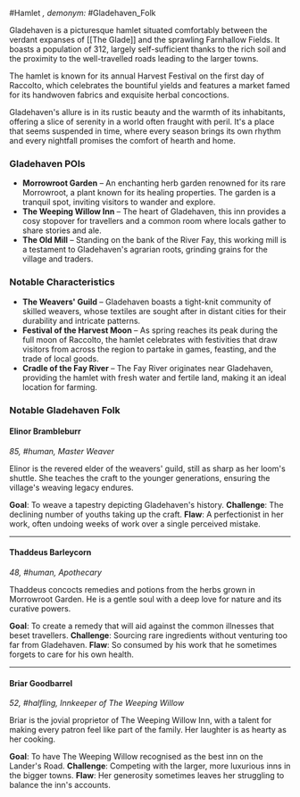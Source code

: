 #Hamlet *, demonym:* #Gladehaven_Folk

Gladehaven is a picturesque hamlet situated comfortably between the verdant expanses of [[The Glade]] and the sprawling Farnhallow Fields. It boasts a population of 312, largely self-sufficient thanks to the rich soil and the proximity to the well-travelled roads leading to the larger towns.

The hamlet is known for its annual Harvest Festival on the first day of Raccolto, which celebrates the bountiful yields and features a market famed for its handwoven fabrics and exquisite herbal concoctions.

Gladehaven's allure is in its rustic beauty and the warmth of its inhabitants, offering a slice of serenity in a world often fraught with peril. It's a place that seems suspended in time, where every season brings its own rhythm and every nightfall promises the comfort of hearth and home.
### Gladehaven POIs

- **Morrowroot Garden** – An enchanting herb garden renowned for its rare Morrowroot, a plant known for its healing properties. The garden is a tranquil spot, inviting visitors to wander and explore.
- **The Weeping Willow Inn** – The heart of Gladehaven, this inn provides a cosy stopover for travellers and a common room where locals gather to share stories and ale.
- **The Old Mill** – Standing on the bank of the River Fay, this working mill is a testament to Gladehaven's agrarian roots, grinding grains for the village and traders.

### Notable Characteristics

- **The Weavers' Guild** – Gladehaven boasts a tight-knit community of skilled weavers, whose textiles are sought after in distant cities for their durability and intricate patterns.
- **Festival of the Harvest Moon** – As spring reaches its peak during the full moon of Raccolto, the hamlet celebrates with festivities that draw visitors from across the region to partake in games, feasting, and the trade of local goods.
- **Cradle of the Fay River** – The Fay River originates near Gladehaven, providing the hamlet with fresh water and fertile land, making it an ideal location for farming.


### Notable Gladehaven Folk

#### Elinor Brambleburr

_85, #human, Master Weaver_

Elinor is the revered elder of the weavers' guild, still as sharp as her loom's shuttle. She teaches the craft to the younger generations, ensuring the village's weaving legacy endures.

**Goal**: To weave a tapestry depicting Gladehaven's history. 
**Challenge**: The declining number of youths taking up the craft. 
**Flaw**: A perfectionist in her work, often undoing weeks of work over a single perceived mistake.

---

#### Thaddeus Barleycorn

_48, #human, Apothecary_

Thaddeus concocts remedies and potions from the herbs grown in Morrowroot Garden. He is a gentle soul with a deep love for nature and its curative powers.

**Goal**: To create a remedy that will aid against the common illnesses that beset travellers. **Challenge**: Sourcing rare ingredients without venturing too far from Gladehaven. **Flaw**: So consumed by his work that he sometimes forgets to care for his own health.

---

#### Briar Goodbarrel

_52, #halfling, Innkeeper of The Weeping Willow_

Briar is the jovial proprietor of The Weeping Willow Inn, with a talent for making every patron feel like part of the family. Her laughter is as hearty as her cooking.

**Goal**: To have The Weeping Willow recognised as the best inn on the Lander's Road. **Challenge**: Competing with the larger, more luxurious inns in the bigger towns. **Flaw**: Her generosity sometimes leaves her struggling to balance the inn's accounts.